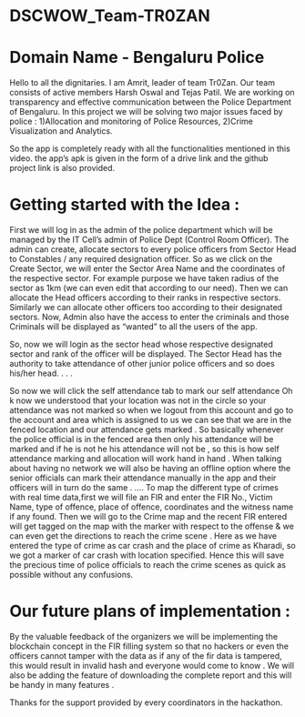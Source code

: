 # DSCWOW_Team-TR0ZAN
# Domain Name - Bengaluru Police

Hello to all the dignitaries. I am Amrit, leader of team Tr0Zan. Our team consists of active members Harsh Oswal and Tejas Patil. We are working on transparency and effective communication between the Police Department of Bengaluru. In this project we will be solving two major issues faced by police :
1)Allocation and monitoring of Police Resources,
2)Crime Visualization and Analytics.

So the app is completely ready with all the functionalities mentioned in this video. the app’s apk is given in the form of a drive link and the github project link is also provided.
# Getting started with the Idea :
First we will log in as the admin of the police department which will be managed by the IT Cell’s admin of Police Dept (Control Room Officer). The admin can create, allocate sectors to every police officers from Sector Head to Constables / any required designation officer. 
So as we click on the Create Sector, we will enter the Sector Area Name and the coordinates of the respective sector. For example purpose we have taken radius of the sector as 1km (we can even edit that according to our need).
Then we can allocate the Head officers according to their ranks in respective sectors.
Similarly we can allocate other officers too according to their designated sectors.
Now, Admin also have the access to enter the criminals and those Criminals will be displayed as “wanted” to all the users of the app.

So, now we will login as the sector head whose respective designated sector and rank of the officer will be displayed. The Sector Head has the authority to take attendance of other junior police officers and so does his/her head.
. . .

So now we will click the self attendance tab to mark our self attendance
Oh k now we understood that your location was not in the circle so your attendance was not marked so when we logout from this account and go to the account and area which is assigned to us we can see that we are in the fenced location and our attendance gets marked .
So basically whenever the police official is in the fenced area then only his attendance will be marked and if he is not he his attendance will not be , so this is how self attendance marking and allocation will work hand in hand . When talking about having no network we will also be having an offline option where the senior officials can mark their attendance manually in the app and their officers will in turn do the same .
….
To map the different type of crimes with real time data,first we will file an FIR and enter the FIR No., Victim Name, type of offence, place of offence, coordinates and the witness name if any found.
Then we will go to the Crime map and the recent FIR entered will get tagged on the map with the marker with respect to the offense & we can even get the directions to reach the crime scene . Here as we have entered the type of crime as car crash and the place of crime as Kharadi, so we got a marker of car crash with location specified. Hence this will save the precious time of police officials to reach the crime scenes as quick as possible without any confusions.

# Our future plans of implementation :
By the valuable feedback of the organizers we will be implementing the blockchain concept in the FIR filling system so that no hackers or even the officers cannot tamper with the data as if any of the fir data is tampered, this would result in invalid hash and everyone would come to know .
We will also be adding the feature of downloading the complete report and this will be handy in many features . 

Thanks for the support provided by every coordinators in the hackathon.
